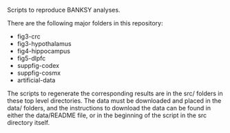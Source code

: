 Scripts to reproduce BANKSY analyses. 

There are the following major folders in this repository: 

- fig3-crc
- fig3-hypothalamus
- fig4-hippocampus
- fig5-dlpfc
- suppfig-codex
- suppfig-cosmx
- artificial-data

The scripts to regenerate the corresponding results are in the src/ folders in 
these top level directories. The data must be downloaded and placed in the data/ 
folders, and the instructions to download the data can be found in either the 
data/README file, or in the beginning of the script in the src directory itself. 
